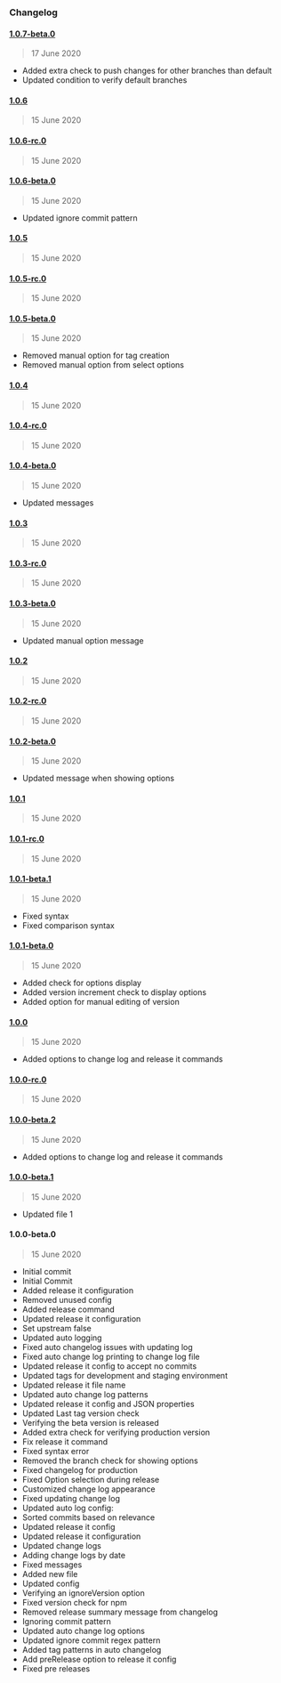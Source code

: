 ### Changelog

#### [1.0.7-beta.0](https://github.com/ravindrapalli33/release-it-testing/compare/1.0.6...1.0.7-beta.0)

> 17 June 2020

- Added extra check to push changes for other branches than default
- Updated condition to verify default branches

#### [1.0.6](https://github.com/ravindrapalli33/release-it-testing/compare/1.0.6-rc.0...1.0.6)

> 15 June 2020

#### [1.0.6-rc.0](https://github.com/ravindrapalli33/release-it-testing/compare/1.0.6-beta.0...1.0.6-rc.0)

> 15 June 2020

#### [1.0.6-beta.0](https://github.com/ravindrapalli33/release-it-testing/compare/1.0.5...1.0.6-beta.0)

> 15 June 2020

- Updated ignore commit pattern

#### [1.0.5](https://github.com/ravindrapalli33/release-it-testing/compare/1.0.5-rc.0...1.0.5)

> 15 June 2020

#### [1.0.5-rc.0](https://github.com/ravindrapalli33/release-it-testing/compare/1.0.5-beta.0...1.0.5-rc.0)

> 15 June 2020

#### [1.0.5-beta.0](https://github.com/ravindrapalli33/release-it-testing/compare/1.0.4...1.0.5-beta.0)

> 15 June 2020

- Removed manual option for tag creation
- Removed manual option from select options

#### [1.0.4](https://github.com/ravindrapalli33/release-it-testing/compare/1.0.4-rc.0...1.0.4)

> 15 June 2020

#### [1.0.4-rc.0](https://github.com/ravindrapalli33/release-it-testing/compare/1.0.4-beta.0...1.0.4-rc.0)

> 15 June 2020

#### [1.0.4-beta.0](https://github.com/ravindrapalli33/release-it-testing/compare/1.0.3...1.0.4-beta.0)

> 15 June 2020

- Updated messages

#### [1.0.3](https://github.com/ravindrapalli33/release-it-testing/compare/1.0.3-rc.0...1.0.3)

> 15 June 2020

#### [1.0.3-rc.0](https://github.com/ravindrapalli33/release-it-testing/compare/1.0.3-beta.0...1.0.3-rc.0)

> 15 June 2020

#### [1.0.3-beta.0](https://github.com/ravindrapalli33/release-it-testing/compare/1.0.2...1.0.3-beta.0)

> 15 June 2020

- Updated manual option message

#### [1.0.2](https://github.com/ravindrapalli33/release-it-testing/compare/1.0.2-rc.0...1.0.2)

> 15 June 2020

#### [1.0.2-rc.0](https://github.com/ravindrapalli33/release-it-testing/compare/1.0.2-beta.0...1.0.2-rc.0)

> 15 June 2020

#### [1.0.2-beta.0](https://github.com/ravindrapalli33/release-it-testing/compare/1.0.1...1.0.2-beta.0)

> 15 June 2020

- Updated message when showing options

#### [1.0.1](https://github.com/ravindrapalli33/release-it-testing/compare/1.0.1-rc.0...1.0.1)

> 15 June 2020

#### [1.0.1-rc.0](https://github.com/ravindrapalli33/release-it-testing/compare/1.0.1-beta.1...1.0.1-rc.0)

> 15 June 2020

#### [1.0.1-beta.1](https://github.com/ravindrapalli33/release-it-testing/compare/1.0.1-beta.0...1.0.1-beta.1)

> 15 June 2020

- Fixed syntax
- Fixed comparison syntax

#### [1.0.1-beta.0](https://github.com/ravindrapalli33/release-it-testing/compare/1.0.0...1.0.1-beta.0)

> 15 June 2020

- Added check for options display
- Added version increment check to display options
- Added option for manual editing of version

#### [1.0.0](https://github.com/ravindrapalli33/release-it-testing/compare/1.0.0-rc.0...1.0.0)

> 15 June 2020

- Added options to change log and release it commands

#### [1.0.0-rc.0](https://github.com/ravindrapalli33/release-it-testing/compare/1.0.0-beta.2...1.0.0-rc.0)

> 15 June 2020

#### [1.0.0-beta.2](https://github.com/ravindrapalli33/release-it-testing/compare/1.0.0-beta.1...1.0.0-beta.2)

> 15 June 2020

- Added options to change log and release it commands

#### [1.0.0-beta.1](https://github.com/ravindrapalli33/release-it-testing/compare/1.0.0-beta.0...1.0.0-beta.1)

> 15 June 2020

- Updated file 1

#### 1.0.0-beta.0

> 15 June 2020

- Initial commit
- Initial Commit
- Added release it configuration
- Removed unused config
- Added release command
- Updated release it configuration
- Set upstream false
- Updated auto logging
- Fixed auto changelog issues with updating log
- Fixed auto change log printing to change log file
- Updated release it config to accept no commits
- Updated tags for development and staging environment
- Updated release it file name
- Updated auto change log patterns
- Updated release it config and JSON properties
- Updated Last tag version check
- Verifying the beta version is released
- Added extra check for verifying production version
- Fix release it command
- Fixed syntax error
- Removed the branch check for showing options
- Fixed changelog for production
- Fixed Option selection during release
- Customized change log appearance
- Fixed updating change log
- Updated auto log config:
- Sorted commits based on relevance
- Updated release it config
- Updated release it configuration
- Updated change logs
- Adding change logs by date
- Fixed messages
- Added new file
- Updated config
- Verifying an ignoreVersion option
- Fixed version check for npm
- Removed release summary message from changelog
- Ignoring commit pattern
- Updated auto change log options
- Updated ignore commit regex pattern
- Added tag patterns in auto changelog
- Add preRelease option to release it config
- Fixed pre releases
